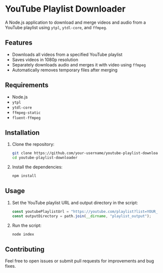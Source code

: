 # YouTube Playlist Downloader

A Node.js application to download and merge videos and audio from a YouTube playlist using `ytpl`, `ytdl-core`, and `ffmpeg`.

## Features
- Downloads all videos from a specified YouTube playlist
- Saves videos in 1080p resolution
- Separately downloads audio and merges it with video using `ffmpeg`
- Automatically removes temporary files after merging

## Requirements
- Node.js
- `ytpl`
- `ytdl-core`
- `ffmpeg-static`
- `fluent-ffmpeg`

## Installation
1. Clone the repository:
   ```bash
   git clone https://github.com/your-username/youtube-playlist-downloader.git
   cd youtube-playlist-downloader

2. Install the dependencies:
   ```bash
   npm install

## Usage
1. Set the YouTube playlist URL and output directory in the script:
    
    ```js
    const youtubePlaylistUrl = "https://youtube.com/playlist?list=YOUR_PLAYLIST_ID";
    const outputDirectory = path.join(__dirname, "playlist_output");
2. Run the script:
    
    ```bash
    node index
    
## Contributing
Feel free to open issues or submit pull requests for improvements and bug fixes.
